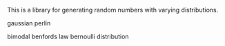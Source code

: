 This is a library for generating random numbers with varying distributions.

gaussian
perlin

bimodal
benfords law
bernoulli distribution



